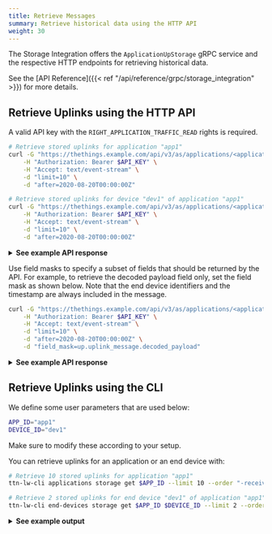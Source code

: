 ```yaml
---
title: Retrieve Messages
summary: Retrieve historical data using the HTTP API
weight: 30
---
```


The Storage Integration offers the `ApplicationUpStorage` gRPC service and the respective HTTP endpoints for retrieving historical data.

See the [API Reference]({{< ref "/api/reference/grpc/storage_integration" >}}) for more details.

## Retrieve Uplinks using the HTTP API

A valid API key with the `RIGHT_APPLICATION_TRAFFIC_READ` rights is required.

```bash
# Retrieve stored uplinks for application "app1"
curl -G "https://thethings.example.com/api/v3/as/applications/<application-id>/packages/storage/uplink_message" \
    -H "Authorization: Bearer $API_KEY" \
    -H "Accept: text/event-stream" \
    -d "limit=10" \
    -d "after=2020-08-20T00:00:00Z"

# Retrieve stored uplinks for device "dev1" of application "app1"
curl -G "https://thethings.example.com/api/v3/as/applications/<application-id>/devices/<device-id>/packages/storage/uplink_message" \
    -H "Authorization: Bearer $API_KEY" \
    -H "Accept: text/event-stream" \
    -d "limit=10" \
    -d "after=2020-08-20T00:00:00Z"
```

<details><summary><b>See example API response</b></summary>

```json
{"result":{"end_device_ids":{"device_id":"dev1","application_ids":{"application_id":"app1"},"dev_eui":"1111111111111111","dev_addr":"014457CB"},"received_at":"2020-08-24T10:08:44.868680817Z","uplink_message":{"session_key_id":"AXPoziFRvbcEguvZQoCCZw==","f_port":10,"f_cnt":43,"frm_payload":"AQoBCgEKAQo=","rx_metadata":[{"gateway_ids":{"gateway_id":"gtw1"},"time":"2020-08-24T10:08:43.385687165Z","timestamp":3313328983,"uplink_token":"ChIKEAoEZ3R3MRIIEREREREREREQ18b1qwwaDAiso476BRDl6YiuAiDYl7COt2A="}],"settings":{"data_rate":{"lora":{"bandwidth":125000,"spreading_factor":12}},"coding_rate":"4/5","frequency":"868100000","timestamp":3313328983,"time":"2020-08-24T10:08:43.385687165Z"},"received_at":"2020-08-24T10:08:44.634338856Z"}}}

{"result":{"end_device_ids":{"device_id":"dev1","application_ids":{"application_id":"app1"},"dev_eui":"1111111111111111","dev_addr":"014457CB"},"received_at":"2020-08-24T10:08:49.144907967Z","uplink_message":{"session_key_id":"AXPoziFRvbcEguvZQoCCZw==","f_port":10,"f_cnt":44,"frm_payload":"AQoBCgEKAQo=","rx_metadata":[{"gateway_ids":{"gateway_id":"gtw1"},"time":"2020-08-24T10:08:48.891099194Z","timestamp":3318834395,"uplink_token":"ChIKEAoEZ3R3MRIIEREREREREREQ28nFrgwaDAiwo476BRCoqe67AyD47sfPy2A="}],"settings":{"data_rate":{"lora":{"bandwidth":125000,"spreading_factor":12}},"coding_rate":"4/5","frequency":"868100000","timestamp":3318834395,"time":"2020-08-24T10:08:48.891099194Z"},"received_at":"2020-08-24T10:08:48.931407608Z"}}}
```

</details>

Use field masks to specify a subset of fields that should be returned by the API. For example, to retrieve the decoded payload field only, set the field mask as shown below. Note that the end device identifiers and the timestamp are always included in the message.

```bash
curl -G "https://thethings.example.com/api/v3/as/applications/<application-id>/packages/storage/uplink_message" \
    -H "Authorization: Bearer $API_KEY" \
    -H "Accept: text/event-stream" \
    -d "limit=10" \
    -d "after=2020-08-20T00:00:00Z" \
    -d "field_mask=up.uplink_message.decoded_payload"
```

<details><summary><b>See example API response</b></summary>

```json
{
  "result": {
    "end_device_ids": { "device_id": "dev1", "application_ids": {} },
    "received_at": "2021-02-04T19:19:28.681910909Z",
    "uplink_message": {
      "decoded_payload": { "occupied": true, "type": "parking status" },
      "settings": { "data_rate": {} }
    }
  }
}
```

</details>

## Retrieve Uplinks using the CLI

We define some user parameters that are used below:

```bash
APP_ID="app1"
DEVICE_ID="dev1"
```

Make sure to modify these according to your setup.

You can retrieve uplinks for an application or an end device with:

```bash
# Retrieve 10 stored uplinks for application "app1"
ttn-lw-cli applications storage get $APP_ID --limit 10 --order "-received_at" --after "2018-08-20 00:00:00"

# Retrieve 2 stored uplinks for end device "dev1" of application "app1"
ttn-lw-cli end-devices storage get $APP_ID $DEVICE_ID --limit 2 --order "-received_at" --after "2020-08-20 00:00:00"
```

<details><summary><b>See example output</b></summary>

```json
[
  {
    "end_device_ids": {
      "device_id": "dev1",
      "application_ids": {
        "application_id": "app1"
      }
    },
    "received_at": "2021-02-04T19:32:31.488210458Z",
    "uplink_message": {
      "f_port": 1,
      "frm_payload": "AA==",
      "decoded_payload": {
        "occupied": false,
        "type": "parking status"
      },
      "settings": {
        "data_rate": {}
      },
      "received_at": "0001-01-01T00:00:00Z"
    },
    "simulated": true
  },
  {
    "end_device_ids": {
      "device_id": "dev1",
      "application_ids": {
        "application_id": "app1"
      }
    },
    "received_at": "2021-02-04T19:19:28.681910909Z",
    "uplink_message": {
      "f_port": 1,
      "frm_payload": "AQ==",
      "decoded_payload": {
        "occupied": true,
        "type": "parking status"
      },
      "settings": {
        "data_rate": {}
      },
      "received_at": "0001-01-01T00:00:00Z"
    },
    "simulated": true
  }
]
```

</details>
